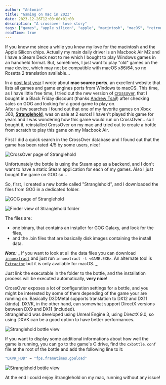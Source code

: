 ```yaml
---
author: "Antonin"
title: "Gaming on mac in 2023"
date: 2023-12-26T12:00:00+01:00
description: "A crossover love story"
tags: ["games", "apple silicon", "apple", "macintosh", "macOS", "retrogaming"]
readTime: true
---
```


If you know me since a while you know my love for the macintosh and the Apple Silicon chips.
Actually my main daily driver is an Macbook Air M2 and I have a Steam Deck next to me which I bought to play Windows games in an handheld format.
But, sometimes, I just want to play "old" games on the mac device, which may not be compatible with macOS x86/64, so no Rosetta 2 translation available...

In a [post last year](/posts/mac_source_ports) I wrote about **mac source ports**, an excellent website that lists all games and game engines ports from Windows to macOS.
This time, as I have little free time, I tried out the new version of [crossover](https://www.codeweavers.com/crossover), that I bought in a Black Friday discount (thanks [Andrew Tsai](https://www.youtube.com/@Andytizer)!) after checking sales on GOG and looking for a good game to play on.  
After a few searches I found out that one of my favorite games on Xbox 360, [**Stranglehold**](https://en.wikipedia.org/wiki/Stranglehold_(video_game)), was on sale at 2 euros!
I haven't played this game for years and I was wondering how this game would run on CrossOver... so I bought it, reinstalled CrossOver on my mac and tried out to create a bottle from scratch to play this game on my Macbook Air.

First I did a quick search in the CrossOver database and I found out that the game has been rated 4/5 by some users, nice!

![CrossOver page of Stranglehold](/images/stranglehold_gog_3.png)

Unfortunately the bottle is using the Steam app as a backend, and I don't want to have a static Steam application for each of my games.
Also I just bought the game on GOG so...

So, first, I created a new bottle called "Stranglehold", and I downloaded the files from GOG in a dedicated folder.

![GOG page of Stranglehold](/images/stranglehold_gog_1.png)

![Finder view of Stranglehold folder](/images/stranglehold_gog_2.png)

The files are:
* one binary, that contains an installer for GOG Galaxy, and look for the files,
* and the .bin files that are basically disk images containing the install data.

***Note:***
_
If you want to look at all the data files you can download [`innoextract`](https://constexpr.org/innoextract/#download) and just run `innoextract -l <GAME.EXE>`.
An alternate tool is [`Extractor`](https://www.macsourceports.com/utility/extractor) but it is only available for macOS.
_

Just link the executable in the folder to the bottle, and the installation process will be executed automatically, **very nice**!

CrossOver exposes a lot of configuration settings for a bottle, and you might be interested by some of them depending of the game your are running on.
Basically D3DMetal supports translation to DX12 and DX11 (kinda). 
DXVK, in the other hand, can somewhat support DirectX versions between DX9 and DX11 (included).  
Stranglehold was developed using Unreal Engine 3, using DirectX 9.0, so using DXVK can be a good option to have better performances.    

![Stranglehold bottle view](/images/stranglehold_gog_4.png)

If you want to display some additional informations about how well the game is running, you can go to the game's C drive, find the `cxbottle.conf` file at the root of the bottle and add the following line to it:
```bash
"DXVK_HUD" = "fps,frametimes,gpuload"
```

![Stranglehold bottle view](/images/stranglehold_gog_6.png)

At the end I could enjoy Stranglehold on my mac, running without any issue!
